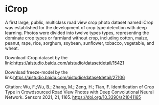 # iCrop

A first large, public, multiclass road view crop photo dataset named iCrop was established for the development of crop type detection with deep learning.
Photos were divided into twelve types types, representing the dominate crop types or farmland without crop, including cotton,
maize, peanut, rape, rice, sorghum, soybean, sunflower, tobacco, vegetable, and wheat.

Download iCrop dataset by the link:https://aistudio.baidu.com/aistudio/datasetdetail/15421

Download freeze-model by the link:https://aistudio.baidu.com/aistudio/datasetdetail/27106

Citation: Wu, F.;Wu, B.; Zhang, M.; Zeng, H.; Tian, F. Identification of Crop Type in Crowdsourced Road View Photos with Deep Convolutional Neural Network. Sensors 2021, 21, 1165. https://doi.org/10.3390/s21041165
